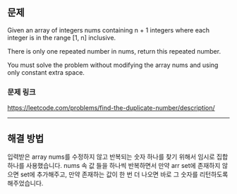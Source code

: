 ## 문제

Given an array of integers nums containing n + 1 integers where each integer is in the range [1, n] inclusive.

There is only one repeated number in nums, return this repeated number.

You must solve the problem without modifying the array nums and using only constant extra space.

### 문제 링크

https://leetcode.com/problems/find-the-duplicate-number/description/

---

## 해결 방법

입력받은 array nums를 수정하지 않고 반복되는 숫자 하나를 찾기 위해서 임시로 집합 하나를 사용했습니다.
nums 속 값 들을 하나씩 반복하면서 만약 arr set에 존재하지 않으면 set에 추가해주고, 만약 존재하는 값이 한 번 더 나오면 바로 그 숫자를 리턴하도록 해주었습니다.
